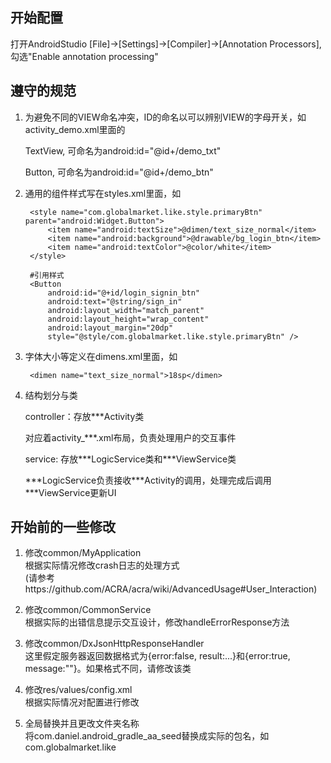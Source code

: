 ## 开始配置

打开AndroidStudio [File]->[Settings]->[Compiler]->[Annotation Processors],勾选"Enable annotation processing"


## 遵守的规范

1. 为避免不同的VIEW命名冲突，ID的命名以可以辨别VIEW的字母开关，如activity_demo.xml里面的

	TextView, 可命名为android:id="@id+/demo\_txt"	

	Button, 可命名为android:id="@id+/demo\_btn"

2. 通用的组件样式写在styles.xml里面，如	
  	
		<style name="com.globalmarket.like.style.primaryBtn" parent="android:Widget.Button">
		    <item name="android:textSize">@dimen/text_size_normal</item>
		    <item name="android:background">@drawable/bg_login_btn</item>
		    <item name="android:textColor">@color/white</item>
		</style>       
        
        #引用样式
        <Button
            android:id="@+id/login_signin_btn"
            android:text="@string/sign_in"
            android:layout_width="match_parent"
            android:layout_height="wrap_content"
            android:layout_margin="20dp"
            style="@style/com.globalmarket.like.style.primaryBtn" />

3. 字体大小等定义在dimens.xml里面，如

		<dimen name="text_size_normal">18sp</dimen>
        
4. 结构划分与类
	
  	controller：存放\*\*\*Activity类	

    对应着activity_\*\*\*.xml布局，负责处理用户的交互事件
    
    service: 存放\*\*\*LogicService类和\*\*\*ViewService类		

    \*\*\*LogicService负责接收\*\*\*Activity的调用，处理完成后调用\*\*\*ViewService更新UI
        

## 开始前的一些修改

1. 修改common/MyApplication  
	根据实际情况修改crash日志的处理方式    
    (请参考https://github.com/ACRA/acra/wiki/AdvancedUsage#User_Interaction)
    
2. 修改common/CommonService  
	根据实际的出错信息提示交互设计，修改handleErrorResponse方法
    
3. 修改common/DxJsonHttpResponseHandler    
	这里假定服务器返回数据格式为{error:false, result:...}和{error:true, message:""}。如果格式不同，请修改该类
    
4. 修改res/values/config.xml  
	根据实际情况对配置进行修改
    
5. 全局替换并且更改文件夹名称		
	将com.daniel.android_gradle_aa_seed替换成实际的包名，如com.globalmarket.like